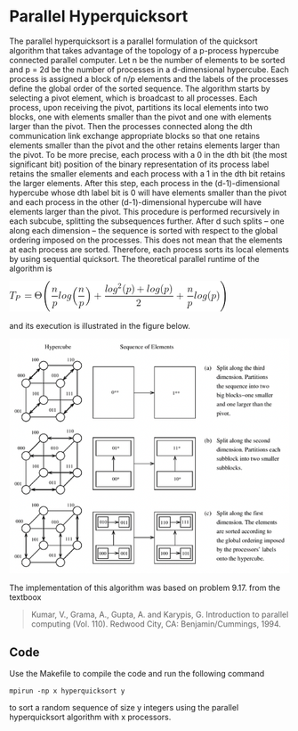 # Parallel Hyperquicksort

The parallel hyperquicksort is a parallel formulation of the quicksort algorithm that takes advantage of the topology of a p-process hypercube connected parallel computer. Let n be the number of elements to be sorted and p = 2d be the number of processes in a d-dimensional hypercube. Each process is assigned a block of n/p elements and the labels of the processes define the global order of the sorted sequence. The algorithm starts by selecting a pivot element, which is broadcast to all processes. Each process, upon receiving the pivot, partitions its local elements into two blocks, one with elements smaller than the pivot and one with elements larger than the pivot. Then the processes connected along the dth communication link exchange appropriate blocks so that one retains elements smaller than the pivot and the other retains elements larger than the pivot. To be more precise, each process with a 0 in the dth bit (the most significant bit) position of the binary representation of its process label retains the smaller elements and each process with a 1 in the dth bit retains the larger elements. After this step, each process in the (d-1)-dimensional hypercube whose dth label bit is 0 will have elements smaller than the pivot and each process in the other (d-1)-dimensional hypercube will have elements larger than the pivot. This procedure is performed recursively in each subcube, splitting the subsequences further. After d such splits – one along each dimension – the sequence is sorted with respect to the global ordering imposed on the processes. This does not mean that the elements at each process are sorted. Therefore, each process sorts its local elements by using sequential quicksort. The theoretical parallel runtime of the algorithm is

![This is an image](https://github.com/nelsonfilipecosta/Parallel-Hyperquicksort/blob/main/Figures/parallel_runtime.png)

and its execution is illustrated in the figure below.

![This is an image](https://github.com/nelsonfilipecosta/Parallel-Hyperquicksort/blob/main/Figures/hypercube_topology.png)

The implementation of this algorithm was based on problem 9.17. from the textboox

> Kumar, V., Grama, A., Gupta, A. and Karypis, G. Introduction to parallel computing (Vol. 110). Redwood City, CA: Benjamin/Cummings, 1994.

## Code

Use the Makefile to compile the code and run the following command

```
mpirun -np x hyperquicksort y
```

to sort a random sequence of size y integers using the parallel hyperquicksort algorithm with x processors.
